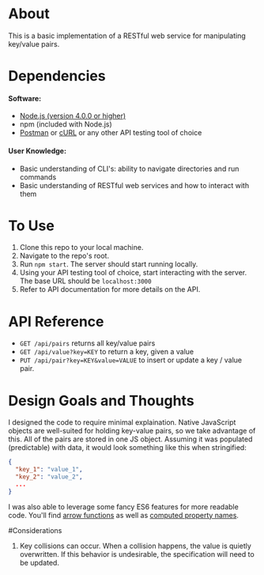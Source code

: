 # About
This is a basic implementation of a RESTful web service for manipulating key/value pairs.

# Dependencies

#### Software:
* [Node.js (version 4.0.0 or higher)](https://nodejs.org/en/download/)
* npm (included with Node.js)
* [Postman](https://www.getpostman.com/) or [cURL](https://curl.haxx.se/) or any other API testing tool of choice

#### User Knowledge:
* Basic understanding of CLI's: ability to navigate directories and run commands
* Basic understanding of RESTful web services and how to interact with them


# To Use
1. Clone this repo to your local machine.
2. Navigate to the repo's root.
3. Run `npm start`. The server should start running locally.
4. Using your API testing tool of choice, start interacting with the server. The base URL should be `localhost:3000`
5. Refer to API documentation for more details on the API.

# API Reference

* `GET /api/pairs` returns all key/value pairs
*  `GET /api/value?key=KEY` to return a key, given a value
*  `PUT /api/pair?key=KEY&value=VALUE` to insert or update a key / value pair.


# Design Goals and Thoughts
I designed the code to require minimal explaination. Native JavaScript objects are
well-suited for holding key-value pairs, so we take advantage of this. All of
the pairs are stored in one JS object. Assuming it was populated (predictable) with data, it would
look something like this when stringified:
```json
{
  "key_1": "value_1",
  "key_2": "value_2",
  ...
}
```

I was also able to leverage some fancy ES6 features for more readable code. You'll
find [arrow functions](https://developer.mozilla.org/en-US/docs/Web/JavaScript/Reference/Functions/Arrow_functions)
as well as [computed property names](https://developer.mozilla.org/en-US/docs/Web/JavaScript/Reference/Operators/Object_initializer#Computed_property_names).

#Considerations

1. Key collisions can occur. When a collision happens, the value is quietly overwritten. If this behavior is undesirable, the specification will need to be updated.
